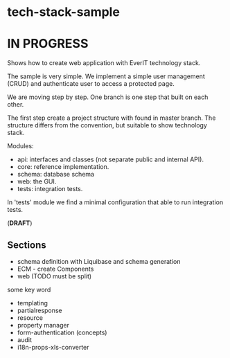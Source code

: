 # tech-stack-sample
# IN PROGRESS

Shows how to create web application with EverIT technology stack.

The sample is very simple. We implement a simple user management (CRUD) and authenticate user to access a protected page.

We are moving step by step. One branch is one step that built on each other.

The first step create a project structure with found in master branch. The structure differs from the convention, but suitable to show technology stack. 

Modules:
* api: interfaces and classes (not separate public and internal API).
* core: reference implementation.
* schema: database schema
* web: the GUI.
* tests: integration tests.

In 'tests' module we find a minimal configuration that able to run integration tests.

(**DRAFT**)
## Sections 
* schema definition with Liquibase and schema generation
* ECM - create Components
* web (TODO must be split) 

some key word
* templating
* partialresponse
* resource
* property manager
* form-authentication (concepts)
* audit
* i18n-props-xls-converter 